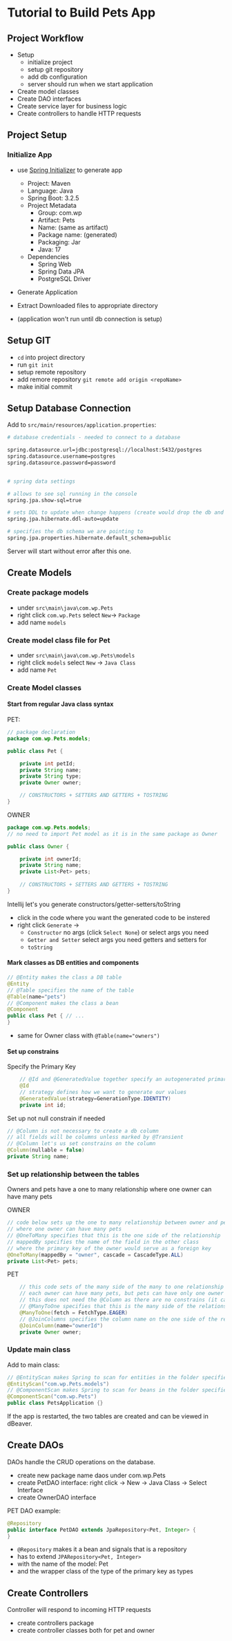 # Tutorial to Build Pets App

## Project Workflow
- Setup
  - initialize project
  - setup git repository
  - add db configuration
  - server should run when we start application
- Create model classes
- Create DAO interfaces
- Create service layer for business logic
- Create controllers to handle HTTP requests

## Project Setup

### Initialize App
- use [Spring Initializer](https://start.spring.io/) to generate app
    - Project: Maven
    - Language: Java
    - Spring Boot: 3.2.5
    - Project Metadata
        - Group: com.wp
        - Artifact: Pets
        - Name: (same as artifact)
        - Package name: (generated)
        - Packaging: Jar
        - Java: 17
    - Dependencies
        - Spring Web
        - Spring Data JPA
        - PostgreSQL Driver

- Generate Application
- Extract Downloaded files to appropriate directory
- (application won't run until db connection is setup)
## Setup GIT
- `cd` into project directory
-  run `git init`
-  setup remote repository
- add remore repository `git remote add origin <repoName>`
- make initial commit

## Setup Database Connection
Add to `src/main/resources/application.properties`:
```bash
# database credentials - needed to connect to a database

spring.datasource.url=jdbc:postgresql://localhost:5432/postgres
spring.datasource.username=postgres
spring.datasource.password=password


# spring data settings

# allows to see sql running in the console
spring.jpa.show-sql=true

# sets DDL to update when change happens (create would drop the db and recreate it)
spring.jpa.hibernate.ddl-auto=update

# specifies the db schema we are pointing to
spring.jpa.properties.hibernate.default_schema=public
```
Server will start without error after this one.

## Create Models
### Create package models 
  - under `src\main\java\com.wp.Pets`
  - right click `com.wp.Pets` select `New`-> `Package`
  - add name `models`

### Create model class file for Pet
  - under `src\main\java\com.wp.Pets\models`
  - right click `models` select `New` -> `Java Class`
  - add name `Pet`


### Create Model classes

#### Start from regular Java class syntax

PET:
```java
// package declaration
package com.wp.Pets.models;

public class Pet {

    private int petId;
    private String name;
    private String type;
    private Owner owner;

    // CONSTRUCTORS + SETTERS AND GETTERS + TOSTRING
}
```

OWNER
```java
package com.wp.Pets.models;
// no need to import Pet model as it is in the same package as Owner

public class Owner {

    private int ownerId;
    private String name;
    private List<Pet> pets;
    
    // CONSTRUCTORS + SETTERS AND GETTERS + TOSTRING
}
```
Intellij let's you generate constructors/getter-setters/toString
- click in the code where you want the generated code to be instered
- right click `Generate` ->
  - `Constructor` no args (click `Select None`) or select args you need
  - `Getter and Setter` select args you need getters and setters for
  - `toString`

#### Mark classes as DB entities and components
```java
// @Entity makes the class a DB table
@Entity
// @Table specifies the name of the table
@Table(name="pets") 
// @Component makes the class a bean
@Component
public class Pet { // ... 
}
```
- same for Owner class with `@Table(name="owners")`

#### Set up constrains

Specify the Primary Key
```java
    // @Id and @GeneratedValue together specify an autogenerated primary key
    @Id
    // strategy defines how we want to generate our values
    @GeneratedValue(strategy=GenerationType.IDENTITY)
    private int id;
```

Set up not null constrain if needed
```java
// @Column is not necessary to create a db column
// all fields will be columns unless marked by @Transient
// @Column let's us set constrains on the column
@Column(nullable = false)
private String name;
```

### Set up relationship between the tables

Owners and pets have a one to many relationship where one owner can have many pets

OWNER
```java
// code below sets up the one to many relationship between owner and pet
// where one owner can have many pets
// @OneToMany specifies that this is the one side of the relationship
// mappedBy specifies the name of the field in the other class
// where the primary key of the owner would serve as a foreign key
@OneToMany(mappedBy = "owner", cascade = CascadeType.ALL)
private List<Pet> pets;
```

PET
```java
    // this code sets of the many side of the many to one relationship between pet and owner
    // each owner can have many pets, but pets can have only one owner
    // this does not need the @Column as there are no constrains (it can be null, pets)
    // @ManyToOne specifies that this is the many side of the relationship
    @ManyToOne(fetch = FetchType.EAGER)
    // @JoinColumns specifies the column name on the one side of the relationship, the primary key in the other table
    @JoinColumn(name="ownerId")
    private Owner owner;
```

### Update main class
Add to main class:
```java
// @EntityScan makes Spring to scan for entities in the folder specified
@EntityScan("com.wp.Pets.models")
// @ComponentScan makes Spring to scan for beans in the folder specified
@ComponentScan("com.wp.Pets")
public class PetsApplication {}
```
If the app is restarted, the two tables are created and can be viewed in dBeaver.

## Create DAOs
DAOs handle the CRUD operations on the database.
- create new package name daos under com.wp.Pets
- create PetDAO interface: right click -> New -> Java Class -> Select Interface
- create OwnerDAO interface

PET DAO example:
```java
@Repository
public interface PetDAO extends JpaRepository<Pet, Integer> {
}
```
- `@Repository` makes it a bean and signals that is a repository 
- has to extend `JPARepository<Pet, Integer>`
- with the name of the model: Pet 
- and the wrapper class of the type of the primary key as types

## Create Controllers
Controller will respond to incoming HTTP requests

- create controllers package
- create controller classes both for pet and owner